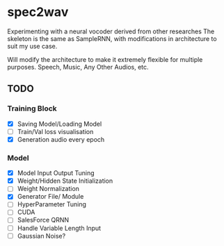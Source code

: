 # spec2wav

Experimenting with a neural vocoder derived from other researches
The skeleton is the same as SampleRNN, with modifications in architecture to suit my use case.

Will modify the architecture to make it extremely flexible for multiple purposes. Speech, Music, Any Other Audios, etc.

## TODO
### Training Block
  - [x] Saving Model/Loading Model
  - [ ] Train/Val loss visualisation
  - [x] Generation audio every epoch
### Model
  - [x] Model Input Output Tuning
  - [x] Weight/Hidden State Initialization
  - [ ] Weight Normalization
  - [x] Generator File/ Module
- [ ] HyperParameter Tuning
- [ ] CUDA
- [ ] SalesForce QRNN
- [ ] Handle Variable Length Input
- [ ] Gaussian Noise?
